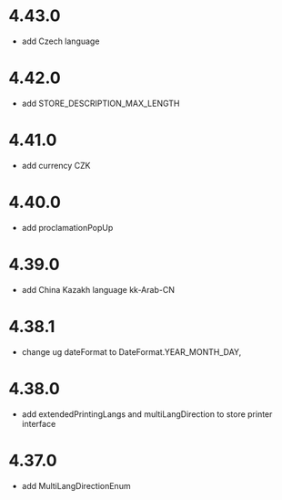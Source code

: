 
# 4.43.0
- add Czech language
# 4.42.0
- add STORE_DESCRIPTION_MAX_LENGTH
# 4.41.0
- add currency CZK
# 4.40.0
- add proclamationPopUp

# 4.39.0
- add China Kazakh language kk-Arab-CN

# 4.38.1
- change ug dateFormat to DateFormat.YEAR_MONTH_DAY,

# 4.38.0
- add extendedPrintingLangs and multiLangDirection to store printer interface

# 4.37.0
- add MultiLangDirectionEnum

